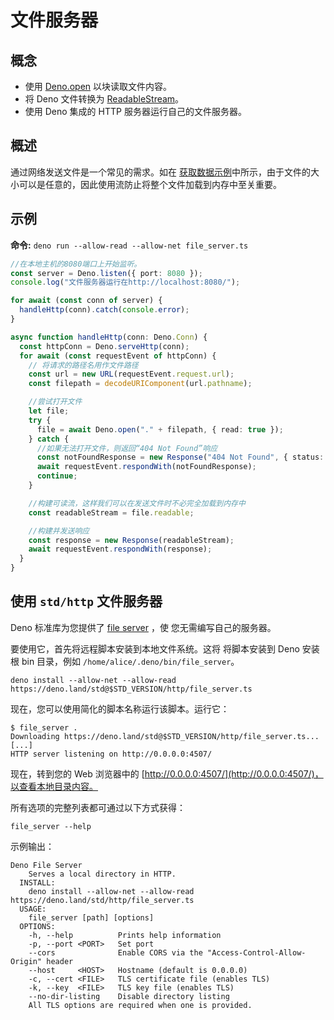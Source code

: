 # 文件服务器

## 概念

- 使用 [Deno.open](/api?s=Deno.open) 以块读取文件内容。
- 将 Deno 文件转换为
  [ReadableStream](https://developer.mozilla.org/en-US/docs/Web/API/ReadableStream)。
- 使用 Deno 集成的 HTTP 服务器运行自己的文件服务器。

## 概述

通过网络发送文件是一个常见的需求。如在
[获取数据示例](./fetch_data.md)中所示，由于文件的大小可以是任意的，因此使用流防止将整个文件加载到内存中至关重要。

## 示例

**命令:** `deno run --allow-read --allow-net file_server.ts`

```ts
//在本地主机的8080端口上开始监听。
const server = Deno.listen({ port: 8080 });
console.log("文件服务器运行在http://localhost:8080/");

for await (const conn of server) {
  handleHttp(conn).catch(console.error);
}

async function handleHttp(conn: Deno.Conn) {
  const httpConn = Deno.serveHttp(conn);
  for await (const requestEvent of httpConn) {
    // 将请求的路径名用作文件路径
    const url = new URL(requestEvent.request.url);
    const filepath = decodeURIComponent(url.pathname);

    //尝试打开文件
    let file;
    try {
      file = await Deno.open("." + filepath, { read: true });
    } catch {
      //如果无法打开文件，则返回“404 Not Found”响应
      const notFoundResponse = new Response("404 Not Found", { status: 404 });
      await requestEvent.respondWith(notFoundResponse);
      continue;
    }

    //构建可读流，这样我们可以在发送文件时不必完全加载到内存中
    const readableStream = file.readable;

    //构建并发送响应
    const response = new Response(readableStream);
    await requestEvent.respondWith(response);
  }
}
```

## 使用 `std/http` 文件服务器

Deno 标准库为您提供了
[file server](https://deno.land/std@$STD_VERSION/http/file_server.ts) ，使
您无需编写自己的服务器。

要使用它，首先将远程脚本安装到本地文件系统。这将 将脚本安装到 Deno 安装根 bin
目录，例如 `/home/alice/.deno/bin/file_server`。

```shell
deno install --allow-net --allow-read https://deno.land/std@$STD_VERSION/http/file_server.ts
```

现在，您可以使用简化的脚本名称运行该脚本。运行它：

```shell
$ file_server .
Downloading https://deno.land/std@$STD_VERSION/http/file_server.ts...
[...]
HTTP server listening on http://0.0.0.0:4507/
```

现在，转到您的 Web 浏览器中的
[http://0.0.0.0:4507/](http://0.0.0.0:4507/)，以查看本地目录内容。

所有选项的完整列表都可通过以下方式获得：

```shell
file_server --help
```

示例输出：

```
Deno File Server
    Serves a local directory in HTTP.
  INSTALL:
    deno install --allow-net --allow-read https://deno.land/std/http/file_server.ts
  USAGE:
    file_server [path] [options]
  OPTIONS:
    -h, --help          Prints help information
    -p, --port <PORT>   Set port
    --cors              Enable CORS via the "Access-Control-Allow-Origin" header
    --host     <HOST>   Hostname (default is 0.0.0.0)
    -c, --cert <FILE>   TLS certificate file (enables TLS)
    -k, --key  <FILE>   TLS key file (enables TLS)
    --no-dir-listing    Disable directory listing
    All TLS options are required when one is provided.
```
